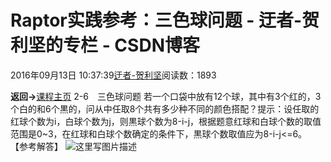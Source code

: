 
# Raptor实践参考：三色球问题 - 迂者-贺利坚的专栏 - CSDN博客

2016年09月13日 10:37:39[迂者-贺利坚](https://me.csdn.net/sxhelijian)阅读数：1893


**返回->**[课程主页](http://blog.csdn.net/sxhelijian/article/details/52523299)
2-6　三色球问题
若一个口袋中放有12个球，其中有3个红的，3个白的和6个黒的，问从中任取8个共有多少种不同的颜色搭配？提示：设任取的红球个数为i，白球个数为j，则黒球个数为8-i-j，根据题意红球和白球个数的取值范围是0~3，在红球和白球个数确定的条件下，黒球个数取值应为8-i-j<=6。
【参考解答】
![这里写图片描述](https://img-blog.csdn.net/20160913103721793)

